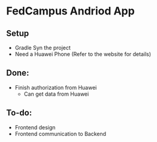# FedCampus Andriod App

## Setup

- Gradle Syn the project
- Need a Huawei Phone (Refer to the website for details)



## Done:

- Finish authorization from Huawei
  - Can get data from Huawei



## To-do:

- Frontend design
- Frontend communication to Backend
